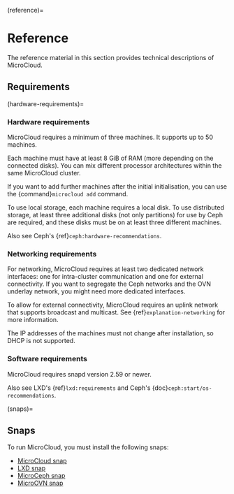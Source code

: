 (reference)=
# Reference

The reference material in this section provides technical descriptions of MicroCloud.

## Requirements

(hardware-requirements)=
### Hardware requirements

MicroCloud requires a minimum of three machines.
It supports up to 50 machines.

Each machine must have at least 8 GiB of RAM (more depending on the connected disks).
You can mix different processor architectures within the same MicroCloud cluster.

If you want to add further machines after the initial initialisation, you can use the {command}`microcloud add` command.

To use local storage, each machine requires a local disk.
To use distributed storage, at least three additional disks (not only partitions) for use by Ceph are required, and these disks must be on at least three different machines.

Also see Ceph's {ref}`ceph:hardware-recommendations`.

### Networking requirements

For networking, MicroCloud requires at least two dedicated network interfaces: one for intra-cluster communication and one for external connectivity. If you want to segregate the Ceph networks and the OVN underlay network, you might need more dedicated interfaces.

To allow for external connectivity, MicroCloud requires an uplink network that supports broadcast and multicast. See {ref}`explanation-networking` for more information.

The IP addresses of the machines must not change after installation, so DHCP is not supported.

### Software requirements

MicroCloud requires snapd version 2.59 or newer.

Also see LXD's {ref}`lxd:requirements` and Ceph's {doc}`ceph:start/os-recommendations`.

(snaps)=
## Snaps

To run MicroCloud, you must install the following snaps:

- [MicroCloud snap](https://snapcraft.io/microcloud)
- [LXD snap](https://snapcraft.io/lxd)
- [MicroCeph snap](https://snapcraft.io/microceph)
- [MicroOVN snap](https://snapcraft.io/microovn)
